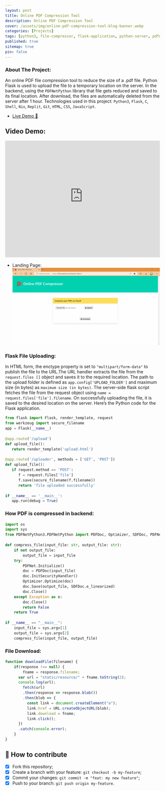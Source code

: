 ```yaml
---
layout: post
title: Online PDF Compression Tool
description: Online PDF Compression Tool
cover: /assets/img/online-pdf-compression-tool-blog-banner.webp
categories: [Projects]
tags: [python3, file-compressor, flask-application, python-server, pdfnet, pdf-compression, online-pdf-compressor, pdfnetpython]
published: true
sitemap: true
pin: false
---
```





### About The Project:

An online PDF file compression tool to reduce the size of a .pdf file. Python Flask is used to upload the file to a temporary location on the server. 
In the backend, using the ```PDFNetPython``` library that file gets reduced and saved to its final location. After download, the files are automatically deleted from the server after 1 hour. Technologies used in this project: ```Python3```, ```Flask```, ```C```, ```Shell```, ```Nix```, ```Replit```, ```Git```, ```HTML```, ```CSS```, ```JavaScript```.


- [Live Demo 🚀 ](https://filecompressor.samirpaul1.repl.co)

## Video Demo: 

<iframe title="Video Demo" src="https://user-images.githubusercontent.com/77569653/172896703-9e4998c1-40da-46ae-810e-780e47a391f9.mp4" loading="lazy" width="100%" height = "380" autoplay="autoplay" loop="loop" frameborder="0" allowfullscreen></iframe>




- Landing Page:
![Landing Page](/assets/img/filecompressor-samirpaul1-repl-co-landing-page.webp)


### Flask File Uploading:
 In HTML form, the enctype property is set to ```"multipart/form-data"``` to publish the file to the URL.The URL handler extracts the file from the ```request.files []``` object and saves it to the required location. The path to the upload folder is defined as ```app.config['UPLOAD_FOLDER']``` and maximum size (in bytes) as 
```maximum size (in bytes)```.
The server-side flask script fetches the file from the request object using ```name = request.files['file'].filename```.
On successfully uploading the file, it is saved to the desired location on the server.
Here’s the Python code for the Flask application.
```python
from flask import Flask, render_template, request
from werkzeug import secure_filename
app = Flask(__name__)

@app.route('/upload')
def upload_file():
   return render_template('upload.html')
	
@app.route('/uploader', methods = ['GET', 'POST'])
def upload_file():
   if request.method == 'POST':
      f = request.files['file']
      f.save(secure_filename(f.filename))
      return 'file uploaded successfully'
		
if __name__ == '__main__':
   app.run(debug = True)
```


### How PDF is compressed in backend:
```python
import os
import sys
from PDFNetPython3.PDFNetPython import PDFDoc, Optimizer, SDFDoc, PDFNet

def compress_file(input_file: str, output_file: str):
    if not output_file:
        output_file = input_file
    try:
        PDFNet.Initialize()
        doc = PDFDoc(input_file)
        doc.InitSecurityHandler()
        Optimizer.Optimize(doc)
        doc.Save(output_file, SDFDoc.e_linearized)
        doc.Close()
    except Exception as e:
        doc.Close()
        return False
    return True

if __name__ == "__main__":
    input_file = sys.argv[1]
    output_file = sys.argv[2]
    compress_file(input_file, output_file)
```

### File Download:
```js
function downloadFile(filename) {
	if(response !== null) {
		fname = response.filename;
	  var url = "static/resource/" + fname.toString(2);
	  console.log(url);
	    fetch(url)
	    .then(response => response.blob())
	    .then(blob => {
	      const link = document.createElement("a");
	      link.href = URL.createObjectURL(blob);
	      link.download = fname;
	      link.click();
	  })
	  .catch(console.error);
	}
}
```


## 🤔 How to contribute

- [x] Fork this repository;
- [x] Create a branch with your feature: `git checkout -b my-feature`;
- [x] Commit your changes: `git commit -m "feat: my new feature"`;
- [x] Push to your branch: `git push origin my-feature`.
